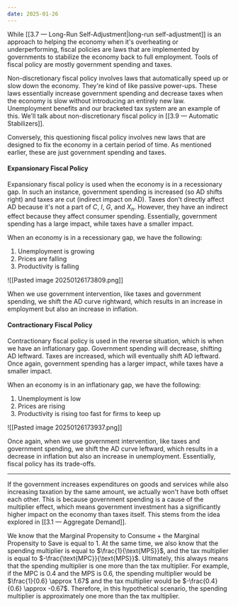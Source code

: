 ```yaml
---
date: 2025-01-26
---
```

While [[3.7 — Long-Run Self-Adjustment|long-run self-adjustment]] is an approach to helping the economy when it's overheating or underperforming, fiscal policies are laws that are implemented by governments to stabilize the economy back to full employment. Tools of fiscal policy are mostly government spending and taxes. 

Non-discretionary fiscal policy involves laws that automatically speed up or slow down the economy. They're kind of like passive power-ups. These laws essentially increase government spending and decrease taxes when the economy is slow without introducing an entirely new law. Unemployment benefits and our bracketed tax system are an example of this. We'll talk about non-discretionary fiscal policy in [[3.9 — Automatic Stabilizers]].

Conversely, this questioning fiscal policy involves new laws that are designed to fix the economy in a certain period of time. As mentioned earlier, these are just government spending and taxes. 
#### Expansionary Fiscal Policy
Expansionary fiscal policy is used when the economy is in a recessionary gap. In such an instance, government spending is increased (so AD shifts right) and taxes are cut (indirect impact on AD). Taxes don't directly affect AD because it's not a part of $C$, $I$, $G$, and $X_n$. However, they have an indirect effect because they affect consumer spending. Essentially, government spending has a large impact, while taxes have a smaller impact.

When an economy is in a recessionary gap, we have the following:
1. Unemployment is growing
2. Prices are falling
3. Productivity is falling

![[Pasted image 20250126173809.png]]

When we use government intervention, like taxes and government spending, we shift the AD curve rightward, which results in an increase in employment but also an increase in inflation. 
#### Contractionary Fiscal Policy
Contractionary fiscal policy is used in the reverse situation, which is when we have an inflationary gap. Government spending will decrease, shifting AD leftward. Taxes are increased, which will eventually shift AD leftward. Once again, government spending has a larger impact, while taxes have a smaller impact. 

When an economy is in an inflationary gap, we have the following:
1. Unemployment is low
2. Prices are rising
3. Productivity is rising too fast for firms to keep up

![[Pasted image 20250126173937.png]]

Once again, when we use government intervention, like taxes and government spending, we shift the AD curve leftward, which results in a decrease in inflation but also an increase in unemployment. Essentially, fiscal policy has its trade-offs. 

---

If the government increases expenditures on goods and services while also increasing taxation by the same amount, we actually won't have both offset each other. This is because government spending is a cause of the multiplier effect, which means government investment has a significantly higher impact on the economy than taxes itself.  This stems from the idea explored in [[3.1 — Aggregate Demand]]. 

We know that the Marginal Propensity to Consume + the Marginal Propensity to Save is equal to 1. At the same time, we also know that the spending multiplier is equal to $\frac{1}{\text{MPS}}$, and the tax multiplier is equal to $-\frac{\text{MPC}}{\text{MPS}}$. Ultimately, this always means that the spending multiplier is one more than the tax multiplier. For example, if the MPC is 0.4 and the MPS is 0.6, the spending multiplier would be $\frac{1}{0.6} \approx 1.67$ and the tax multiplier would be $-\frac{0.4}{0.6} \approx -0.67$. Therefore, in this hypothetical scenario, the spending multiplier is approximately one more than the tax multiplier. 
